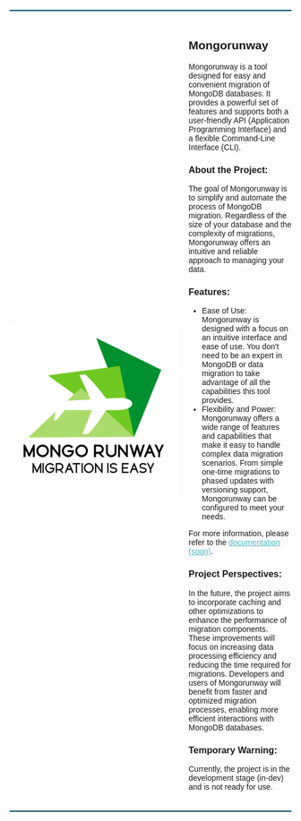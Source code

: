 <body>
  <hr style="border: 1px solid #4FB4BF; margin-top: 20px; margin-bottom: 20px;">

  <div style="display: flex; align-items: center;">
    <img src="assets/logo.jpg" align="left" width="300px" height="300px"/>
    <div style="margin-left: 20px;">
      <h2 style="font-family: 'Arial', sans-serif;">Mongorunway</h2>

  <p style="font-family: 'Arial', sans-serif; font-size: 14px;">
    Mongorunway is a tool designed for easy and convenient migration of MongoDB databases.
    It provides a powerful set of features and supports both a user-friendly API (Application
    Programming Interface) and a flexible Command-Line Interface (CLI).
  </p>

  <h3 style="font-family: 'Arial', sans-serif;">About the Project:</h3>

  <p style="font-family: 'Arial', sans-serif; font-size: 14px;">
    The goal of Mongorunway is to simplify and automate the process of MongoDB migration.
    Regardless of the size of your database and the complexity of migrations, Mongorunway offers an
    intuitive and reliable approach to managing your data.
  </p>

  <h3 style="font-family: 'Arial', sans-serif;">Features:</h3>

  <ul style="font-family: 'Arial', sans-serif; font-size: 14px;">
    <li>Ease of Use: Mongorunway is designed with a focus on an intuitive interface and ease of use.
      You don't need to be an expert in MongoDB or data migration to take advantage of all the
      capabilities this tool provides.</li>
    <li>Flexibility and Power: Mongorunway offers a wide range of features and capabilities that
      make it easy to handle complex data migration scenarios.
      From simple one-time migrations to phased updates with versioning support, Mongorunway can be
      configured to meet your needs.</li>
  </ul>

  <p style="font-family: 'Arial', sans-serif; font-size: 14px;">
    For more information, please refer to the 
    <a href="https://docs.mongorunway.com" style="color: #4FB4BF;">documentation (soon)</a>.
  </p>

  <h3 style="font-family: 'Arial', sans-serif;">Project Perspectives:</h3>

  <p style="font-family: 'Arial', sans-serif; font-size: 14px;">
    In the future, the project aims to incorporate caching and other optimizations to enhance the 
    performance of migration components. These improvements will focus on increasing data processing 
    efficiency and reducing the time required for migrations. Developers and users of Mongorunway 
    will benefit from faster and optimized migration processes, enabling more efficient interactions 
    with MongoDB databases.
  </p>

  <h3 style="font-family: 'Arial', sans-serif;">Temporary Warning:</h3>

  <p style="font-family: 'Arial', sans-serif; font-size: 14px;">
    Currently, the project is in the development stage (in-dev) and is not ready for use.
  </p>

  </div>
</div>
  <hr style="border: 1px solid #4FB4BF; margin-top: 20px; margin-bottom: 20px;">
</body>
